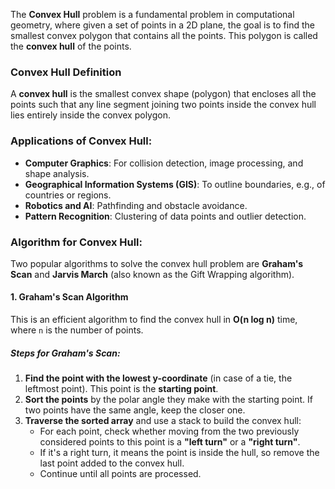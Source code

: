 The **Convex Hull** problem is a fundamental problem in computational geometry, where given a set of points in a 2D plane, the goal is to find the smallest convex polygon that contains all the points. This polygon is called the **convex hull** of the points.

### **Convex Hull Definition**

A **convex hull** is the smallest convex shape (polygon) that encloses all the points such that any line segment joining two points inside the convex hull lies entirely inside the convex polygon.

### **Applications of Convex Hull:**

-   **Computer Graphics**: For collision detection, image processing, and shape analysis.
-   **Geographical Information Systems (GIS)**: To outline boundaries, e.g., of countries or regions.
-   **Robotics and AI**: Pathfinding and obstacle avoidance.
-   **Pattern Recognition**: Clustering of data points and outlier detection.

### **Algorithm for Convex Hull:**

Two popular algorithms to solve the convex hull problem are **Graham's Scan** and **Jarvis March** (also known as the Gift Wrapping algorithm).

#### 1\. **Graham's Scan Algorithm**

This is an efficient algorithm to find the convex hull in **O(n log n)** time, where `n` is the number of points.

##### **Steps for Graham's Scan:**

1.  **Find the point with the lowest y-coordinate** (in case of a tie, the leftmost point). This point is the **starting point**.
2.  **Sort the points** by the polar angle they make with the starting point. If two points have the same angle, keep the closer one.
3.  **Traverse the sorted array** and use a stack to build the convex hull:
    -   For each point, check whether moving from the two previously considered points to this point is a **"left turn"** or a **"right turn"**.
    -   If it's a right turn, it means the point is inside the hull, so remove the last point added to the convex hull.
    -   Continue until all points are processed.